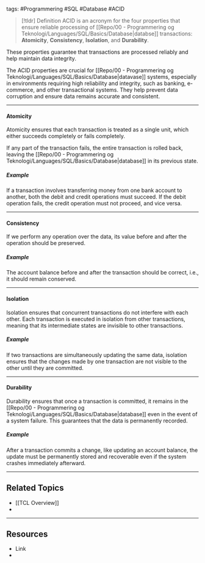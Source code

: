 tags: #Programmering #SQL #Database #ACID

> [!tldr] Definition
> ACID is an acronym for the four properties that ensure reliable processing of [[Repo/00 - Programmering og Teknologi/Languages/SQL/Basics/Database|databse]] transactions: **Atomicity**, **Consistency**, **Isolation**, and **Durability**. 

These properties guarantee that transactions are processed reliably and help maintain data integrity.

The ACID properties are crucial for [[Repo/00 - Programmering og Teknologi/Languages/SQL/Basics/Database|datavase]] systems, especially in environments requiring high reliability and integrity, such as banking, e-commerce, and other transactional systems. They help prevent data corruption and ensure data remains accurate and consistent.

---

#### Atomicity
Atomicity ensures that each transaction is treated as a single unit, which either succeeds completely or fails completely. 

If any part of the transaction fails, the entire transaction is rolled back, leaving the [[Repo/00 - Programmering og Teknologi/Languages/SQL/Basics/Database|database]] in its previous state.

##### Example 
If a transaction involves transferring money from one bank account to another, both the debit and credit operations must succeed. 
If the debit operation fails, the credit operation must not proceed, and vice versa.

---

#### Consistency
If we perform any operation over the data, its value before and after the operation should be preserved. 
##### Example
The account balance before and after the transaction should be correct, i.e., it should remain conserved.

---

#### Isolation
Isolation ensures that concurrent transactions do not interfere with each other. 
Each transaction is executed in isolation from other transactions, meaning that its intermediate states are invisible to other transactions.

##### Example
If two transactions are simultaneously updating the same data, isolation ensures that the changes made by one transaction are not visible to the other until they are committed.

---

#### Durability
Durability ensures that once a transaction is committed, it remains in the [[Repo/00 - Programmering og Teknologi/Languages/SQL/Basics/Database|database]] even in the event of a system failure. 
This guarantees that the data is permanently recorded.

##### Example
After a transaction commits a change, like updating an account balance, the update must be permanently stored and recoverable even if the system crashes immediately afterward.

---

## Related Topics
- [[TCL Overview]]
- 

---

## Resources
- Link
- 